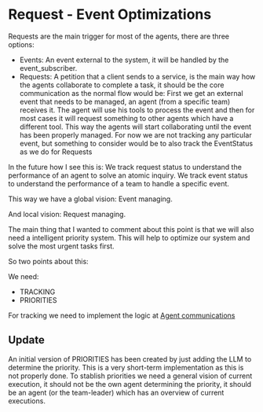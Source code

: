 # Request - Event Optimizations

Requests are the main trigger for most of the agents, there are three options:

- Events: An event external to the system, it will be handled by the event_subscriber.
- Requests: A petition that a client sends to a service, is the main way how the agents collaborate to complete a task, it should be the core communication as the normal flow would be: First we get an external event that needs to be managed, an agent (from a specific team) receives it. The agent will use his tools to process the event and then for most cases it will request something to other agents which have a different tool. This way the agents will start collaborating until the event has been properly managed. For now we are not tracking any particular event, but something to consider would be to also track the EventStatus as we do for Requests

In the future how I see this is:
We track request status to understand the performance of an agent to solve an atomic inquiry.
We track event status to understand the performance of a team to handle a specific event.

This way we have a global vision:
Event managing.

And local vision:
Request managing.

The main thing that I wanted to comment about this point is that we will also need a intelligent priority system. This will help to optimize our system and solve the most urgent tasks first.

So two points about this:

We need:

- TRACKING
- PRIORITIES

For tracking we need to implement the logic at [Agent communications](/aware/agent/agent_communication.py)

## Update

An initial version of PRIORITIES has been created by just adding the LLM to determine the priority. This is a very short-term implementation as this is not properly done. To stablish priorities we need a general vision of current execution, it should not be the own agent determining the priority, it should be an agent (or the team-leader) which has an overview of current executions.